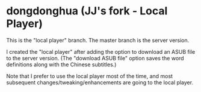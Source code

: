 dongdonghua (JJ's fork - Local Player)
===========

This is the "local player" branch.  The master branch is the server version.

I created the "local player" after adding the option to download an ASUB file to the server version.  (The "download ASUB file" option saves the word definitions along with the Chinese subtitles.)  

Note that I prefer to use the local player most of the time, and most subsequent changes/tweaking/enhancements are going to the local player.
